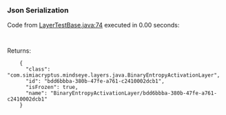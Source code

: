 ### Json Serialization
Code from [LayerTestBase.java:74](../../../../../../../../MindsEye/src/test/java/com/simiacryptus/mindseye/layers/LayerTestBase.java#L74) executed in 0.00 seconds: 
```java
  
```

Returns: 

```
    {
      "class": "com.simiacryptus.mindseye.layers.java.BinaryEntropyActivationLayer",
      "id": "bdd6bbba-380b-47fe-a761-c2410002dcb1",
      "isFrozen": true,
      "name": "BinaryEntropyActivationLayer/bdd6bbba-380b-47fe-a761-c2410002dcb1"
    }
```



